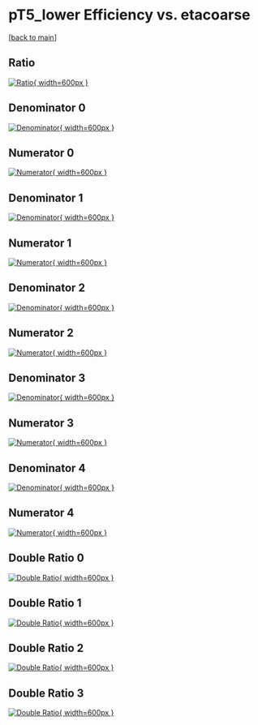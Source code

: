 # pT5_lower Efficiency vs. etacoarse

[[back to main](./)]



## Ratio

[![Ratio](../mtv/var/pT5_lower_vtr_211_0_eff_etacoarse.png){ width=600px }](../mtv/var/pT5_lower_vtr_211_0_eff_etacoarse.pdf)

## Denominator 0

[![Denominator](../mtv/den/pT5_lower_vtr_211_0_eff_etacoarse_den0.png){ width=600px }](../mtv/den/pT5_lower_vtr_211_0_eff_etacoarse_den0.pdf)

## Numerator 0

[![Numerator](../mtv/num/pT5_lower_vtr_211_0_eff_etacoarse_num0.png){ width=600px }](../mtv/num/pT5_lower_vtr_211_0_eff_etacoarse_num0.pdf)

## Denominator 1

[![Denominator](../mtv/den/pT5_lower_vtr_211_0_eff_etacoarse_den1.png){ width=600px }](../mtv/den/pT5_lower_vtr_211_0_eff_etacoarse_den1.pdf)

## Numerator 1

[![Numerator](../mtv/num/pT5_lower_vtr_211_0_eff_etacoarse_num1.png){ width=600px }](../mtv/num/pT5_lower_vtr_211_0_eff_etacoarse_num1.pdf)

## Denominator 2

[![Denominator](../mtv/den/pT5_lower_vtr_211_0_eff_etacoarse_den2.png){ width=600px }](../mtv/den/pT5_lower_vtr_211_0_eff_etacoarse_den2.pdf)

## Numerator 2

[![Numerator](../mtv/num/pT5_lower_vtr_211_0_eff_etacoarse_num2.png){ width=600px }](../mtv/num/pT5_lower_vtr_211_0_eff_etacoarse_num2.pdf)

## Denominator 3

[![Denominator](../mtv/den/pT5_lower_vtr_211_0_eff_etacoarse_den3.png){ width=600px }](../mtv/den/pT5_lower_vtr_211_0_eff_etacoarse_den3.pdf)

## Numerator 3

[![Numerator](../mtv/num/pT5_lower_vtr_211_0_eff_etacoarse_num3.png){ width=600px }](../mtv/num/pT5_lower_vtr_211_0_eff_etacoarse_num3.pdf)

## Denominator 4

[![Denominator](../mtv/den/pT5_lower_vtr_211_0_eff_etacoarse_den4.png){ width=600px }](../mtv/den/pT5_lower_vtr_211_0_eff_etacoarse_den4.pdf)

## Numerator 4

[![Numerator](../mtv/num/pT5_lower_vtr_211_0_eff_etacoarse_num4.png){ width=600px }](../mtv/num/pT5_lower_vtr_211_0_eff_etacoarse_num4.pdf)

## Double Ratio 0

[![Double Ratio](../mtv/ratio/pT5_lower_vtr_211_0_eff_etacoarse_ratio0.png){ width=600px }](../mtv/ratio/pT5_lower_vtr_211_0_eff_etacoarse_ratio0.pdf)

## Double Ratio 1

[![Double Ratio](../mtv/ratio/pT5_lower_vtr_211_0_eff_etacoarse_ratio1.png){ width=600px }](../mtv/ratio/pT5_lower_vtr_211_0_eff_etacoarse_ratio1.pdf)

## Double Ratio 2

[![Double Ratio](../mtv/ratio/pT5_lower_vtr_211_0_eff_etacoarse_ratio2.png){ width=600px }](../mtv/ratio/pT5_lower_vtr_211_0_eff_etacoarse_ratio2.pdf)

## Double Ratio 3

[![Double Ratio](../mtv/ratio/pT5_lower_vtr_211_0_eff_etacoarse_ratio3.png){ width=600px }](../mtv/ratio/pT5_lower_vtr_211_0_eff_etacoarse_ratio3.pdf)

